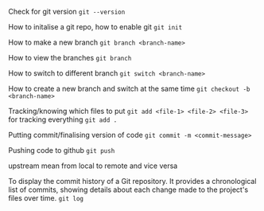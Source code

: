 Check for git version
`git --version`

How to initalise a git repo, how to enable git
`git init`

How to make a new branch
`git branch <branch-name>`

How to view the branches
`git branch`

How to switch to different branch
`git switch <branch-name>`

How to create a new branch and switch at the same time
`git checkout -b <branch-name>`

Tracking/knowing which files to put
`git add <file-1> <file-2> <file-3>`
for tracking everything
`git add .`

Putting commit/finalising version of code
`git commit -m <commit-message>`

Pushing code to github
`git push`

upstream mean from local to remote and vice versa

To display the commit history of a Git repository. It provides a chronological list of commits, showing details about each change made to the project's files over time.
`git log`
